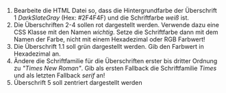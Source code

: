 1.  Bearbeite die HTML Datei so, dass die Hintergrundfarbe der Überschrift 1 _DarkSlateGray_ (Hex: #2F4F4F) und die Schriftfarbe _weiß_ ist.
2.  Die Überschriften 2-4 sollen rot dargestellt werden. Verwende dazu eine CSS Klasse mit den Namen _wichtig_. Setze die Schriftfarbe dann mit dem Namen der Farbe, nicht mit einem Hexadezimal oder RGB Farbwert!
3.  Die Überschrift 1.1 soll grün dargestellt werden. Gib den Farbwert in Hexadezimal an.
4.  Ändere die Schriftfamilie für die Überschriften erster bis dritter Ordnung zu _"Times New Roman"_. Gib als ersten Fallback die Schriftfamilie _Times_ und als letzten Fallback _serif_ an!
5.  Überschrift 5 soll zentriert dargestellt werden